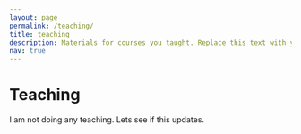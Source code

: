 ```yaml
---
layout: page
permalink: /teaching/
title: teaching
description: Materials for courses you taught. Replace this text with your description.
nav: true
---
```


# Teaching
I am not doing any teaching. Lets see if this updates. 
